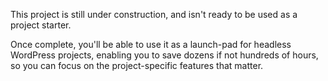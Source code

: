 This project is still under construction, and isn't ready to be used as a project starter.

Once complete, you'll be able to use it as a launch-pad for headless WordPress projects, enabling you to save dozens if not hundreds of hours, so you can focus on the project-specific features that matter. 